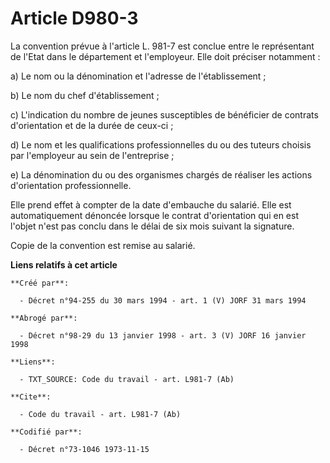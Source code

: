 # Article D980-3

La convention prévue à l'article L. 981-7 est conclue entre le représentant de l'Etat dans le département et l'employeur.
Elle doit préciser notamment :

a) Le nom ou la dénomination et l'adresse de l'établissement ;

b) Le nom du chef d'établissement ;

c) L'indication du nombre de jeunes susceptibles de bénéficier de contrats d'orientation et de la durée de ceux-ci ;

d) Le nom et les qualifications professionnelles du ou des tuteurs choisis par l'employeur au sein de l'entreprise ;

e) La dénomination du ou des organismes chargés de réaliser les actions d'orientation professionnelle.

Elle prend effet à compter de la date d'embauche du salarié. Elle est automatiquement dénoncée lorsque le contrat
d'orientation qui en est l'objet n'est pas conclu dans le délai de six mois suivant la signature.

Copie de la convention est remise au salarié.

**Liens relatifs à cet article**

	**Créé par**:

	  - Décret n°94-255 du 30 mars 1994 - art. 1 (V) JORF 31 mars 1994

	**Abrogé par**:

	  - Décret n°98-29 du 13 janvier 1998 - art. 3 (V) JORF 16 janvier 1998

	**Liens**:

	  - TXT_SOURCE: Code du travail - art. L981-7 (Ab)

	**Cite**:

	  - Code du travail - art. L981-7 (Ab)

	**Codifié par**:

	  - Décret n°73-1046 1973-11-15
